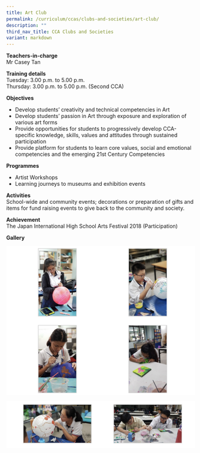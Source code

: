```yaml
---
title: Art Club
permalink: /curriculum/ccas/clubs-and-societies/art-club/
description: ""
third_nav_title: CCA Clubs and Societies
variant: markdown
---
```

**Teachers-in-charge**  
Mr Casey Tan

**Training details**  
Tuesday: 3.00 p.m. to 5.00 p.m.  
Thursday: 3.00 p.m. to 5.00 p.m. (Second CCA)

**Objectives**

*   Develop students’ creativity and technical competencies in Art
*   Develop students’ passion in Art through exposure and exploration of various art forms
*   Provide opportunities for students to progressively develop CCA-specific knowledge, skills, values and attitudes through sustained participation
*   Provide platform for students to learn core values, social and emotional competencies and the emerging 21st Century Competencies

**Programmes**

*   Artist Workshops
*   Learning journeys to museums and exhibition events

**Activities**  
School-wide and community events; decorations or preparation of gifts and items for fund raising events to give back to the community and society.

**Achievement**  
The Japan International High School Arts Festival 2018 (Participation)

**Gallery**

![Art Club](/images/Art%20Club_1.jpg)

![Art Club](/images/Art%20Club_2.jpg)